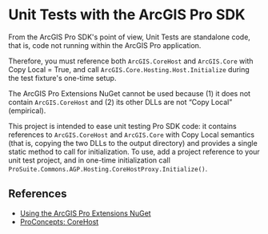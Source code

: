 
# Unit Tests with the ArcGIS Pro SDK

From the ArcGIS Pro SDK's point of view, Unit Tests are standalone
code, that is, code not running within the ArcGIS Pro application.

Therefore, you must reference both `ArcGIS.CoreHost` and `ArcGIS.Core`
with Copy Local = True, and call `ArcGIS.Core.Hosting.Host.Initialize`
during the test fixture's one-time setup.

The ArcGIS Pro Extensions NuGet cannot be used because (1) it does not
contain `ArcGIS.CoreHost` and (2) its other DLLs are not “Copy Local”
(empirical).

This project is intended to ease unit testing Pro SDK code: it contains
references to `ArcGIS.CoreHost` and `ArcGIS.Core` with Copy Local semantics
(that is, copying the two DLLs to the output directory) and provides
a single static method to call for initialization. To use, add a
project reference to your unit test project, and in one-time initialization
call `ProSuite.Commons.AGP.Hosting.CoreHostProxy.Initialize()`.

## References

- [Using the ArcGIS Pro Extensions NuGet](https://github.com/esri/arcgis-pro-sdk/wiki/ProGuide-ArcGIS-Pro-Extensions-NuGet#using-the-the-arcgis-pro-extensions-nuget)
- [ProConcepts: CoreHost](https://github.com/esri/arcgis-pro-sdk/wiki/proconcepts-CoreHost)
